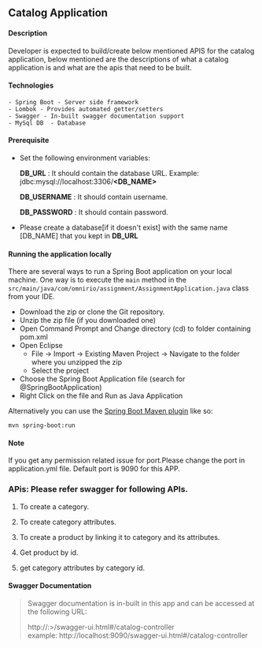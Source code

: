 ## Catalog Application

#### Description
Developer is expected to build/create below mentioned APIS for the catalog
application, below mentioned are the descriptions of what a catalog application is and what
are the apis that need to be built.

#### Technologies

    - Spring Boot - Server side framework
    - Lombok - Provides automated getter/setters
    - Swagger - In-built swagger documentation support
    - MySql DB  - Database
#### Prerequisite
  * Set the following environment variables:

       **DB_URL**  :  It should contain the database URL. 
        Example: jdbc:mysql://localhost:3306/**<DB_NAME>**
       
       **DB_USERNAME** : It should contain username.
       
       **DB_PASSWORD** : It should contain password.


  * Please create a database[if it doesn't exist] with the same name [DB_NAME] that you kept in **DB_URL**
       
      

#### Running the application locally

There are several ways to run a Spring Boot application on your local machine. One way is to execute the `main` method in the `src/main/java/com/omnirio/assignment/AssignmentApplication.java` class from your IDE.

- Download the zip or clone the Git repository.
- Unzip the zip file (if you downloaded one)
- Open Command Prompt and Change directory (cd) to folder containing pom.xml
- Open Eclipse 
   - File -> Import -> Existing Maven Project -> Navigate to the folder where you unzipped the zip
   - Select the project
- Choose the Spring Boot Application file (search for @SpringBootApplication)
- Right Click on the file and Run as Java Application

Alternatively you can use the [Spring Boot Maven plugin](https://docs.spring.io/spring-boot/docs/current/reference/html/build-tool-plugins-maven-plugin.html) like so:

```shell
mvn spring-boot:run
```
#### Note
If you get any permission related issue for port.Please change the port in application.yml file. Default port is 9090 for this APP.

### APis: Please refer swagger for following APIs.
1) To create a category.

2)  To create category attributes.

3)  To create a product by linking it to category and its attributes.

4)  Get product by id.

5)  get category attributes by category id.

#### Swagger Documentation

> Swagger documentation is in-built in this app and can be accessed at the following URL:
> 
>   http://<host>:<port-number>>/swagger-ui.html#/catalog-controller  
> example: http://localhost:9090/swagger-ui.html#/catalog-controller 
